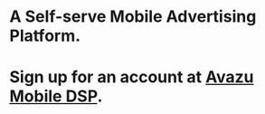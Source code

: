 # A Self-serve Mobile Advertising Platform.

# Sign up for an account at [Avazu Mobile DSP](http://mdsp.avazutracking.net/home/).
